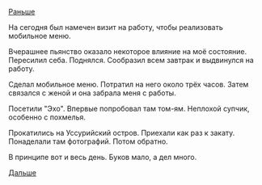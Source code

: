[Раньше](2019.03.23.md)

На сегодня был намечен визит на работу, чтобы реализовать мобильное меню.

Вчерашнее пьянство оказало некоторое влияние на моё состояние.
Пересилил себа. Поднялся. Сообразил всем завтрак и выдвинулся на работу.

Сделал мобильное меню. Потратил на него около трёх часов. Затем связался с женой и она забрала меня с работы.

Посетили "Эхо". Впервые попробовал там том-ям. Неплохой супчик, особенно с похмелья.

Прокатились на Уссурийский остров. Приехали как раз к закату. Понаделали там фотографий. Потом обратно.

В принципе вот и весь день. Буков мало, а дел много.

 [Дальше](2019.03.25.md)